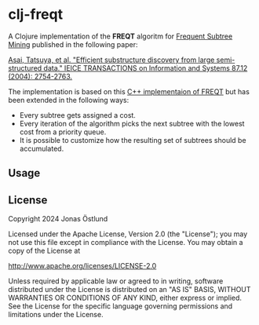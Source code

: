 # clj-freqt

A Clojure implementation of the **FREQT** algoritm for [Frequent Subtree Mining](https://en.wikipedia.org/wiki/Frequent_subtree_mining) published in the following paper:

[Asai, Tatsuya, et al. "Efficient substructure discovery from large semi-structured data." IEICE TRANSACTIONS on Information and Systems 87.12 (2004): 2754-2763.](https://epubs.siam.org/doi/pdf/10.1137/1.9781611972726.10)

The implementation is based on this [C++ implementaion of FREQT](http://chasen.org/~taku/software/freqt/) but has been extended in the following ways:

* Every subtree gets assigned a cost.
* Every iteration of the algorithm picks the next subtree with the lowest cost from a priority queue.
* It is possible to customize how the resulting set of subtrees should be accumulated.

## Usage


## License

Copyright 2024 Jonas Östlund

Licensed under the Apache License, Version 2.0 (the "License");
you may not use this file except in compliance with the License.
You may obtain a copy of the License at

  http://www.apache.org/licenses/LICENSE-2.0

Unless required by applicable law or agreed to in writing, software
distributed under the License is distributed on an "AS IS" BASIS,
WITHOUT WARRANTIES OR CONDITIONS OF ANY KIND, either express or implied.
See the License for the specific language governing permissions and
limitations under the License.

